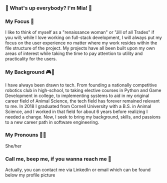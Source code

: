 ### 🌈 What's up everybody? I'm Mia! 🌈 

### My Focus 🧠
I like to think of myself as a "renaissance woman" or "Jill of all Trades" if you will; while I love working on full-stack development, I will always put my focus on the user experience no matter where my work resides within the file structure of the project. My projects have all been built upon my own areas of interest while taking the time to pay attention to utility and practicality for the users. 

### My Background 🎮🦊
I have always been drawn to tech. From founding a nationally competitive robotics club in high-school, to taking elective courses in Python and Game Development in college, to implementing systems to aid in my original career field of Animal Science, the tech field has forever remained relevant to me. In 2018 I graduated from Cornell University with a B.S. in Animal Science, and I worked in that field for about 6 years before realizing I needed a change. Now, I seek to bring my background, skills, and passions to a new career path in software engineering. 

### My Pronouns 👩‍💻 
She/her

### Call me, beep me, if you wanna reach me 📱 
Actually, you can contact me via LinkedIn or email which can be found below my profile picture

<!--
**TheRealMi/TheRealMi** is a ✨ _special_ ✨ repository because its `README.md` (this file) appears on your GitHub profile.

Here are some ideas to get you started:

- 🔭 I’m currently working on ...
- 🌱 I’m currently learning ...
- 👯 I’m looking to collaborate on ...
- 🤔 I’m looking for help with ...
- 💬 Ask me about ...
- 📫 How to reach me: ...
- 😄 Pronouns: ...
- ⚡ Fun fact: ...
-->
